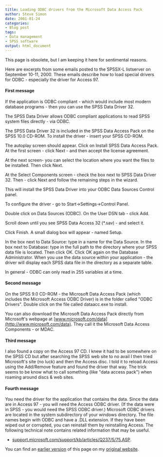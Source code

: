 ```yaml
---
title: Loading ODBC drivers from the Microsoft Data Access Pack
author: Steve Simon
date: 2001-01-24
categories:
- Blog post
tags:
- Data management
- SPSS software
output: html_document
---
```


This page is obsolete, but I am keeping it here for sentimental reasons.

Here are excerpts from some emails posted to the SPSSX-L listserver on September 10-11, 2000. These emails describe how to load special drivers for ODBC - especially the driver for Access 97.

#### First message

If the application is ODBC compliant - which would include most modern database programs - then you can use the SPSS Data Driver 32. 

The SPSS Data Driver allows ODBC compliant applications to read SPSS system files directly - via ODBC. 

The SPSS Data Driver 32 is included in the SPSS Data Access Pack on the SPSS 10.0 CD-ROM. To install the driver - insert your SPSS CD-ROM. 

The autoplay screen should appear. Click on Install SPSS Data Access Pack. At the first screen - click Next - and then accept the license agreement. 

At the next screen- you can select the location where you want the files to be installed. Then click Next.

At the Select Components screen - check the box next to SPSS Data Driver 32. Then - click Next and follow the remaining steps in the wizard. 

This will install the SPSS Data Driver into your ODBC Data Sources Control panel.

To configure the driver - go to Start->Settings->Control Panel.

Double click on Data Sources (ODBC). On the User DSN tab - click Add.

Scroll down until you see SPSS Data Access 32 (*.sav) - and select it.

Click Finish. A small dialog box will appear - named Setup. 

In the box next to Data Source: type in a name for the Data Source. In the box next to Database: type in the full path to the directory where your SPSS data file is located. Then click OK. Click OK again on the Database Administrator. When you use the data source within your  application - the driver will display each SPSS data file in the directory as a separate table.

In general - ODBC can only read in 255 variables at a time.

#### Second message

On the SPSS 9.0 CD-ROM - the Microsoft Data Access Pack (which includes the Microsoft Access ODBC Driver) is in the folder called "ODBC Drivers". Double click on the file called dataacc.exe to install.

You can also download the Microsoft Data Access Pack directly from Microsoft's webpage at [www.microsoft.com/data](http://www.microsoft.com/data). They call it the Microsoft Data Access Components - or MDAC.

#### Third message

I also found a copy on the Access 97 CD. I knew it had to be somewhere on the SPSS CD but after searching the SPSS web site to no avail I then tried Microsoft's site (no luck) and then the Access disc. I told it to reload Access using the Add/Remove feature and found the driver that way. The trick seems to be know what to call something (like "data access pack") when roaming around discs & web sites.

#### Fourth message

You need the driver for the application that contains the data. Since the data are in Access 97 - you will need the Access ODBC driver. (If the data were in SPSS - you would need the SPSS ODBC driver.) Microsoft ODBC drivers are located in the system subdirectory of your windows directory. The file names begin with ODBC and have a .DLL extension. If they have been wiped out or corrupted, you can reinstall them by reinstalling Access. The following technical note contains related information that may be useful.

+ [support.microsoft.com/support/kb/articles/Q237/5/75.ASP](http://support.microsoft.com/support/kb/articles/Q237/5/75.ASP).

You can find an [earlier version][sim1] of this page on my [original website][sim2].

[sim1]: http://www.pmean.com/01/mdac.html
[sim2]: http://www.pmean.com/original_site.html
